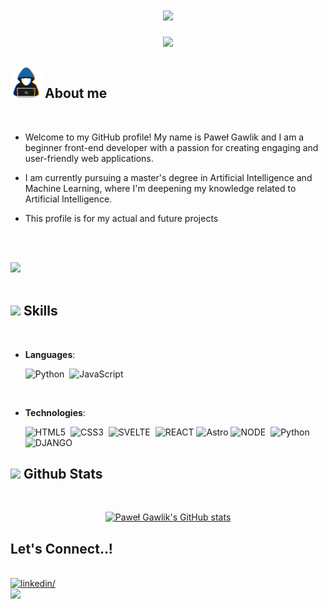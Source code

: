 <h1 align="center"><img src="https://media.giphy.com/media/hvRJCLFzcasrR4ia7z/giphy.gif" width="35"></h1>

<p align="center">
  <img src="https://readme-typing-svg.demolab.com?font=Fira+Code&pause=1000&random=false&width=435&lines=Ready+to+learn+new+things">
</p>

## <picture><img src = "./assets/images/hacker.gif" width = 50px></picture> **About me**

<br>

- Welcome to my GitHub profile! My name is Paweł Gawlik and I am a beginner front-end developer with a passion for creating engaging and user-friendly web applications.

- I am currently pursuing a master's degree in Artificial Intelligence and Machine Learning, where I'm deepening my knowledge related to Artificial Intelligence.

- This profile is for my actual and future projects

<br><br>

<img src="https://user-images.githubusercontent.com/73097560/115834477-dbab4500-a447-11eb-908a-139a6edaec5c.gif"><br><br>

## <img src="https://media2.giphy.com/media/QssGEmpkyEOhBCb7e1/giphy.gif?cid=ecf05e47a0n3gi1bfqntqmob8g9aid1oyj2wr3ds3mg700bl&rid=giphy.gif" width ="25"><b> Skills</b>

<br>

<p align="center">

- **Languages**:

  ![Python](https://img.shields.io/badge/Python-3776AB?style=for-the-badge&logo=python&logoColor=white)&nbsp;
  ![JavaScript](https://img.shields.io/badge/JavaScript-F7DF1E?style=for-the-badge&logo=javascript&logoColor=black)&nbsp;

<br>   
    
- **Technologies**:

    ![HTML5](https://img.shields.io/badge/HTML5%20-%23E34F26.svg?style=for-the-badge&logo=html5&logoColor=white)&nbsp;
    ![CSS3](https://img.shields.io/badge/CSS%20-%231572B6.svg?style=for-the-badge&logo=css3&logoColor=white)&nbsp;
    ![SVELTE](https://img.shields.io/badge/Svelte-4A4A55?style=for-the-badge&logo=svelte&logoColor=FF3E00)&nbsp;
    ![REACT](https://img.shields.io/badge/React-20232A?style=for-the-badge&logo=react&logoColor=61DAFB)
    ![Astro](https://img.shields.io/badge/astro-%232C2052.svg?style=for-the-badge&logo=astro&logoColor=white)
    ![NODE](https://img.shields.io/badge/Node.js-43853D?style=for-the-badge&logo=node.js&logoColor=white)&nbsp;
    ![Python](https://img.shields.io/badge/python-3670A0?style=for-the-badge&logo=python&logoColor=ffdd54)
    ![DJANGO](https://img.shields.io/badge/Django-092E20?style=for-the-badge&logo=django&logoColor=white)

</p>

## <img src="https://media.giphy.com/media/iY8CRBdQXODJSCERIr/giphy.gif" width="35"><b> Github Stats </b>

<br>

<div align="center">

[![Paweł Gawlik's GitHub stats](https://github-readme-stats.vercel.app/api?username=PawelGawlikDev&show_icons=true&theme=dark#gh-dark-mode-only)](<(https://github.com/anuraghazra/github-readme-stats)>)

</div>

## <b> Let's Connect..!</b>

<br>
<div align='left'>

<a href="https://www.linkedin.com/in/paweł-gawlik-908846234" target="_blank">
<img src="https://img.shields.io/badge/linkedin-0077B5.svg?color=405DE6&style=for-the-badge&logo=linkedin&logoColor=white" alt=linkedin/>
</a>

</div>

<img src="https://user-images.githubusercontent.com/73097560/115834477-dbab4500-a447-11eb-908a-139a6edaec5c.gif">
